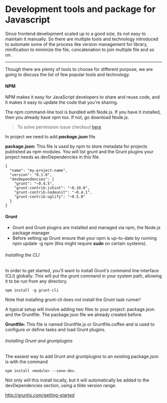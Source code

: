 # Development tools and package for Javascript

Since frontend development scaled up to a good size, its not easy to maintain it manually. So there are multiple tools and technology introduced to automate some of the process like version management for library, minification to minimize the file, concatenation to join multiple file and so on.

----------

Though there are plenty of tools to choose for different purpose, we are going to discuss the list of few popular tools and technology.

#### NPM

NPM makes it easy for JavaScript developers to share and reuse code, and it makes it easy to update the code that you're sharing.

The npm command-line tool is bundled with Node.js. If you have it installed, then you already have npm too. If not, go download Node.js.

> To solve permission issue checkout [here](https://docs.npmjs.com/getting-started/fixing-npm-permissions)

In project we need to add *****package.json***** file.

****package.json:**** This file is used by npm to store metadata for projects published as npm modules. You will list grunt and the Grunt plugins your project needs as devDependencies in this file.

```
{
  "name": "my-project-name",
  "version": "0.1.0",
  "devDependencies": {
    "grunt": "~0.4.5",
    "grunt-contrib-jshint": "~0.10.0",
    "grunt-contrib-nodeunit": "~0.4.1",
    "grunt-contrib-uglify": "~0.5.0"
  }
}
```
#### Grunt     


- Grunt and Grunt plugins are installed and managed via npm, the Node.js package manager.
- Before setting up Grunt ensure that your npm is up-to-date by running npm update -g npm (this might require ***sudo*** on certain systems).

###### Installing the CLI
In order to get started, you'll want to install Grunt's command line interface (CLI) globally. This will put the grunt command in your system path, allowing it to be run from any directory.

```
npm install -g grunt-cli
```

Note that installing grunt-cli does not install the Grunt task runner! 

A typical setup will involve adding two files to your project: package.json and the Gruntfile.
The package.json file we already created before.

****Gruntfile:**** This file is named Gruntfile.js or Gruntfile.coffee and is used to configure or define tasks and load Grunt plugins. 

###### Installing Grunt and gruntplugins

The easiest way to add Grunt and gruntplugins to an existing package.json is with the command 
```
npm install <module> --save-dev. 
```
Not only will this install <module> locally, but it will automatically be added to the devDependencies section, using a tilde version range.


http://gruntjs.com/getting-started
